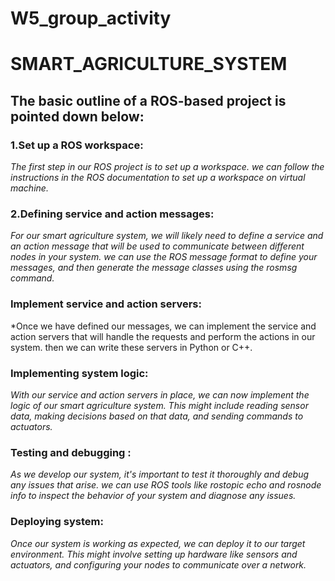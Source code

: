# W5_group_activity
# SMART_AGRICULTURE_SYSTEM
## The basic outline of a ROS-based project is pointed down below:
### 1.Set up a ROS workspace:
*The first step in our ROS project is to set up a workspace. we can follow the instructions in the ROS documentation to set up a workspace on virtual machine.*

### 2.Defining service and action messages:
*For our smart agriculture system, we will likely need to define a service and an action message that will be used to communicate between different nodes in your system. we can use the ROS message format to define your messages, and then generate the message classes using the rosmsg command.*

### Implement service and action servers:
*Once we have defined our messages, we can implement the service and action servers that will handle the requests and perform the actions in our system. then we can write these servers in Python or C++.

### Implementing system logic:
*With our service and action servers in place, we can now implement the logic of our smart agriculture system. This might include reading sensor data, making decisions based on that data, and sending commands to actuators.*

### Testing and debugging : 
*As we develop our system, it's important to test it thoroughly and debug any issues that arise. we can use ROS tools like rostopic echo and rosnode info to inspect the behavior of your system and diagnose any issues.*

### Deploying  system:
*Once our system is working as expected, we can deploy it to our target environment. This might involve setting up hardware like sensors and actuators, and configuring your nodes to communicate over a network.*
